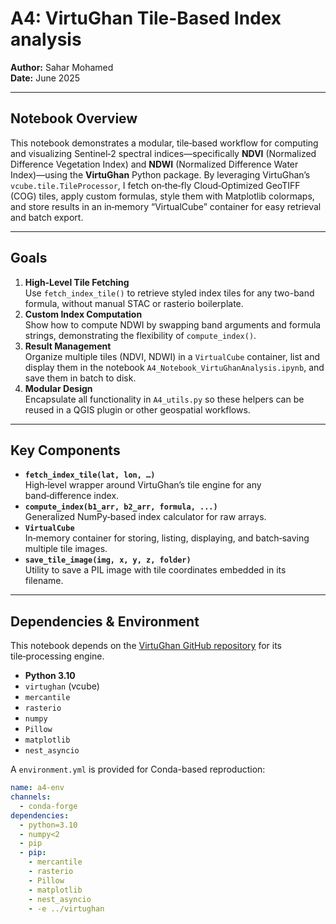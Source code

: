 # A4: VirtuGhan Tile-Based Index analysis

**Author:** Sahar Mohamed  
**Date:** June 2025

---

## Notebook Overview

This notebook demonstrates a modular, tile‑based workflow for computing and visualizing Sentinel‑2 spectral indices—specifically **NDVI** (Normalized Difference Vegetation Index) and **NDWI** (Normalized Difference Water Index)—using the **VirtuGhan** Python package. By leveraging VirtuGhan’s `vcube.tile.TileProcessor`, I fetch on‑the‑fly Cloud‑Optimized GeoTIFF (COG) tiles, apply custom formulas, style them with Matplotlib colormaps, and store results in an in‑memory “VirtualCube” container for easy retrieval and batch export.

---

## Goals

1. **High‑Level Tile Fetching**  
   Use `fetch_index_tile()` to retrieve styled index tiles for any two-band formula, without manual STAC or rasterio boilerplate.  
2. **Custom Index Computation**  
   Show how to compute NDWI by swapping band arguments and formula strings, demonstrating the flexibility of `compute_index()`.  
3. **Result Management**  
   Organize multiple tiles (NDVI, NDWI) in a `VirtualCube` container, list and display them in the notebook `A4_Notebook_VirtuGhanAnalysis.ipynb`, and save them in batch to disk.  
4. **Modular Design**  
   Encapsulate all functionality in `A4_utils.py` so these helpers can be reused in a QGIS plugin or other geospatial workflows.

---

## Key Components

- **`fetch_index_tile(lat, lon, …)`**  
  High‑level wrapper around VirtuGhan’s tile engine for any band‑difference index.  
- **`compute_index(b1_arr, b2_arr, formula, ...)`**  
  Generalized NumPy‑based index calculator for raw arrays.  
- **`VirtualCube`**  
  In‑memory container for storing, listing, displaying, and batch‑saving multiple tile images.  
- **`save_tile_image(img, x, y, z, folder)`**  
  Utility to save a PIL image with tile coordinates embedded in its filename.

---

## Dependencies & Environment
This notebook depends on the [VirtuGhan GitHub repository](https://github.com/kshitijrajsharma/virtughan) for its tile‑processing engine.

- **Python 3.10**  
- `virtughan` (vcube)  
- `mercantile`  
- `rasterio`  
- `numpy`  
- `Pillow`  
- `matplotlib`  
- `nest_asyncio`

A `environment.yml` is provided for Conda-based reproduction:

```yaml
name: a4-env
channels:
  - conda-forge
dependencies:
  - python=3.10
  - numpy<2
  - pip
  - pip:
    - mercantile
    - rasterio
    - Pillow
    - matplotlib
    - nest_asyncio
    - -e ../virtughan
